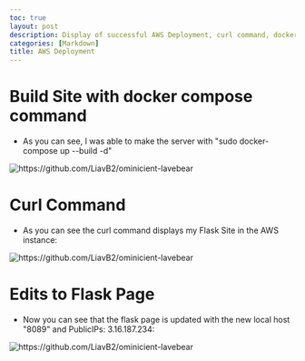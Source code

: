 ```yaml
---
toc: true
layout: post
description: Display of successful AWS Deployment, curl command, docker command, and edits to flask site.
categories: [Markdown]
title: AWS Deployment
---
```


# Build Site with docker compose command 
- As you can see, I was able to make the server with "sudo docker-compose up --build -d"

![]({{site.baseurl}}/images/workingdockercommand.png "https://github.com/LiavB2/ominicient-lavebear")

# Curl Command 
- As you can see the curl command displays my Flask Site in the AWS instance:

![]({{site.baseurl}}/images/workingcurlcommand.png "https://github.com/LiavB2/ominicient-lavebear")

# Edits to Flask Page
- Now you can see that the flask page is updated with the new local host "8089" and PublicIPs: 3.16.187.234:

![]({{site.baseurl}}/images/flaskpagewithedits.png "https://github.com/LiavB2/ominicient-lavebear")
